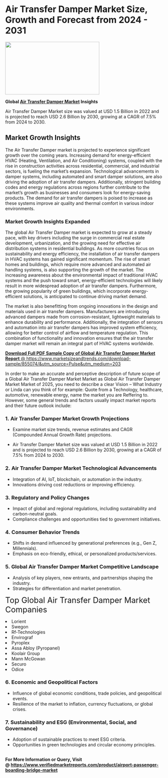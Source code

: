 <H1>Air Transfer Damper Market Size, Growth and Forecast from 2024 - 2031</H1><img class="aligncenter size-medium wp-image-584254" src="https://thirdeyenews.in/wp-content/uploads/2024/09/Global-Market-Research-300x168.jpeg" alt="" width="300" height="168" /><p><strong>Global&nbsp;<a href="https://www.marketsizeandtrends.com/download-sample/855074/&amp;utm_source=Pulse&amp;utm_medium=203">Air Transfer Damper Market</a> Insights</strong></p><p>Air Transfer Damper Market size was valued at USD 1.5 Billion in 2022 and is projected to reach USD 2.6 Billion by 2030, growing at a CAGR of 7.5% from 2024 to 2030.</p><p><h2>Market Growth Insights</h2> <p>The Air Transfer Damper market is projected to experience significant growth over the coming years. Increasing demand for energy-efficient HVAC (Heating, Ventilation, and Air Conditioning) systems, coupled with the rise in construction activities across residential, commercial, and industrial sectors, is fueling the market’s expansion. Technological advancements in damper systems, including automated and smart damper solutions, are also driving the adoption of air transfer dampers. Additionally, stringent building codes and energy regulations across regions further contribute to the market’s growth as businesses and consumers look for energy-saving products. The demand for air transfer dampers is poised to increase as these systems improve air quality and thermal comfort in various indoor environments.</p> <p><a href="#"></a></p> <h3>Market Growth Insights Expanded</h3> <p>The global Air Transfer Damper market is expected to grow at a steady pace, with key drivers including the surge in commercial real estate development, urbanization, and the growing need for effective air distribution systems in residential buildings. As more countries focus on sustainability and energy efficiency, the installation of air transfer dampers in HVAC systems has gained significant momentum. The rise of smart homes and buildings, which require more advanced and automated air handling systems, is also supporting the growth of the market. The increasing awareness about the environmental impact of traditional HVAC systems and the push toward smart, energy-efficient technologies will likely result in more widespread adoption of air transfer dampers. Furthermore, the growing popularity of green buildings, which incorporate energy-efficient solutions, is anticipated to continue driving market demand.</p> <p>The market is also benefitting from ongoing innovations in the design and materials used in air transfer dampers. Manufacturers are introducing advanced dampers made from corrosion-resistant, lightweight materials to enhance durability and performance. Additionally, the integration of sensors and automation into air transfer dampers has improved system efficiency, allowing for better control of airflow and temperature regulation. This combination of functionality and innovation ensures that the air transfer damper market will remain an integral part of HVAC systems worldwide.</p> <p><a href="#"></p><p><span class=""><strong>Download Full PDF Sample Copy of Global Air Transfer Damper Market Report</strong> @ <a href="https://www.marketsizeandtrends.com/download-sample/855074/&amp;utm_source=Pulse&amp;utm_medium=203" target="_blank">https://www.marketsizeandtrends.com/download-sample/855074/&amp;utm_source=Pulse&amp;utm_medium=203</a></span></p><p>In order to make an accurate and perceptive description of future scope of a Global&nbsp;Air Transfer Damper Market Market as Global&nbsp;Air Transfer Damper Market Market of 2025, you need to describe a clear Vision &ndash; What Industry or Linda can you think of for example: Quote from a Technology, healthcare, automotive, renewable energy, name the market you are Reffering to. However, some general trends and factors usually impact market reports and their future outlook include:</p><h3>1.&nbsp;<strong>Air Transfer Damper Market Growth Projections</strong></h3><ul><li>Examine market size trends, revenue estimates and CAGR (Compounded Annual Growth Rate) projections.</li><li><p>Air Transfer Damper Market size was valued at USD 1.5 Billion in 2022 and is projected to reach USD 2.6 Billion by 2030, growing at a CAGR of 7.5% from 2024 to 2030.</p></li></ul><h3>2.&nbsp;<strong>Air Transfer Damper Market Technological Advancements</strong></h3><ul><li>Integration of AI, IoT, blockchain, or automation in the industry.</li><li>Innovations driving cost reductions or improving efficiency.</li></ul><h3>3.&nbsp;<strong>Regulatory and Policy Changes</strong></h3><ul><li>Impact of global and regional regulations, including sustainability and carbon-neutral goals.</li><li>Compliance challenges and opportunities tied to government initiatives.</li></ul><h3>4.&nbsp;<strong>Consumer Behavior Trends</strong></h3><ul><li>Shifts in demand influenced by generational preferences (e.g., Gen Z, Millennials).</li><li>Emphasis on eco-friendly, ethical, or personalized products/services.</li></ul><h3>5.&nbsp;<strong>Global Air Transfer Damper Market Competitive Landscape</strong></h3><ul><li>Analysis of key players, new entrants, and partnerships shaping the industry.</li><li>Strategies for differentiation and market penetration.</li></ul><p data-pm-slice="1 1 []"><span style="color: inherit; font-family: inherit; font-size: 25px;">Top Global Air Transfer Damper Market Companies</span></p><div class="" data-test-id=""><p><li>Lorient</li><li> Swegon</li><li> Rf-Technologies</li><li> Envirograf</li><li> Pyroplex</li><li> Assa Abloy (Pyropanel)</li><li> Koolair Group</li><li> Mann McGowan</li><li> Securo</li><li> Odice</li></p></div><h3>6.&nbsp;<strong>Economic and Geopolitical Factors</strong></h3><ul><li>Influence of global economic conditions, trade policies, and geopolitical events.</li><li>Resilience of the market to inflation, currency fluctuations, or global crises.</li></ul><h3>7.&nbsp;<strong>Sustainability and ESG (Environmental, Social, and Governance)</strong></h3><ul><li>Adoption of sustainable practices to meet ESG criteria.</li><li>Opportunities in green technologies and circular economy principles.</li></ul><h2><strong style="font-size: 14px;">For More Information or Query, Visit @&nbsp;</strong><a style="background-color: #ffffff; font-size: 14px;" href="https://www.marketsizeandtrends.com/report/air-transfer-damper-market/" target="_blank">https://www.verifiedmarketreports.com/product/airport-passenger-boarding-bridge-market</a></h2>
